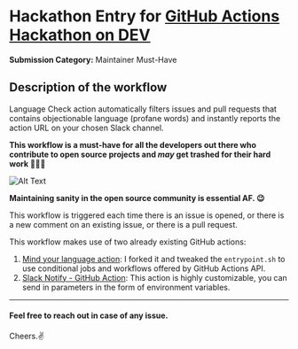 # Hackathon Entry for [GitHub Actions Hackathon on DEV](https://dev.to/devteam/announcing-the-github-actions-hackathon-on-dev-3ljn)
**Submission Category:** 
Maintainer Must-Have

## Description of the workflow
Language Check action automatically filters issues and pull requests that contains objectionable language (profane words) and instantly reports the action URL on your chosen Slack channel. 

**This workflow is a must-have for all the developers out there who contribute to open source projects and *may* get trashed for their hard work 
🤦🏻‍♀️**

![Alt Text](https://tenor.com/view/paul-rudd-sigh-gif-5394064.gif)

**Maintaining sanity in the open source community is essential AF. 😉**

This workflow is triggered each time there is an issue is opened, or there is a new comment on an existing issue, or there is a pull request.

This workflow makes use of two already existing GitHub actions:
1. [Mind your language action](https://github.com/tailaiw/mind-your-language-action): I forked it and tweaked the `entrypoint.sh` to use conditional jobs and workflows offered by GitHub Actions API. 
2. [Slack Notify - GitHub Action](https://github.com/marketplace/actions/slack-notify): This action is highly customizable, you can send in parameters in the form of environment variables.

---

#### Feel free to reach out in case of any issue.

Cheers.✌️
